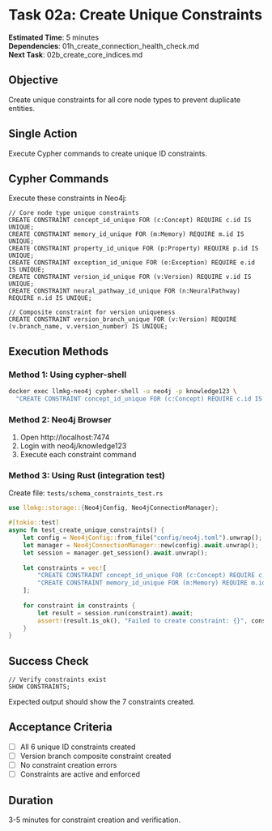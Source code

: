 # Task 02a: Create Unique Constraints

**Estimated Time**: 5 minutes  
**Dependencies**: 01h_create_connection_health_check.md  
**Next Task**: 02b_create_core_indices.md  

## Objective
Create unique constraints for all core node types to prevent duplicate entities.

## Single Action
Execute Cypher commands to create unique ID constraints.

## Cypher Commands
Execute these constraints in Neo4j:
```cypher
// Core node type unique constraints
CREATE CONSTRAINT concept_id_unique FOR (c:Concept) REQUIRE c.id IS UNIQUE;
CREATE CONSTRAINT memory_id_unique FOR (m:Memory) REQUIRE m.id IS UNIQUE;
CREATE CONSTRAINT property_id_unique FOR (p:Property) REQUIRE p.id IS UNIQUE;
CREATE CONSTRAINT exception_id_unique FOR (e:Exception) REQUIRE e.id IS UNIQUE;
CREATE CONSTRAINT version_id_unique FOR (v:Version) REQUIRE v.id IS UNIQUE;
CREATE CONSTRAINT neural_pathway_id_unique FOR (n:NeuralPathway) REQUIRE n.id IS UNIQUE;

// Composite constraint for version uniqueness
CREATE CONSTRAINT version_branch_unique FOR (v:Version) REQUIRE (v.branch_name, v.version_number) IS UNIQUE;
```

## Execution Methods
### Method 1: Using cypher-shell
```bash
docker exec llmkg-neo4j cypher-shell -u neo4j -p knowledge123 \
  "CREATE CONSTRAINT concept_id_unique FOR (c:Concept) REQUIRE c.id IS UNIQUE;"
```

### Method 2: Neo4j Browser
1. Open http://localhost:7474
2. Login with neo4j/knowledge123
3. Execute each constraint command

### Method 3: Using Rust (integration test)
Create file: `tests/schema_constraints_test.rs`
```rust
use llmkg::storage::{Neo4jConfig, Neo4jConnectionManager};

#[tokio::test]
async fn test_create_unique_constraints() {
    let config = Neo4jConfig::from_file("config/neo4j.toml").unwrap();
    let manager = Neo4jConnectionManager::new(config).await.unwrap();
    let session = manager.get_session().await.unwrap();
    
    let constraints = vec![
        "CREATE CONSTRAINT concept_id_unique FOR (c:Concept) REQUIRE c.id IS UNIQUE",
        "CREATE CONSTRAINT memory_id_unique FOR (m:Memory) REQUIRE m.id IS UNIQUE",
    ];
    
    for constraint in constraints {
        let result = session.run(constraint).await;
        assert!(result.is_ok(), "Failed to create constraint: {}", constraint);
    }
}
```

## Success Check
```cypher
// Verify constraints exist
SHOW CONSTRAINTS;
```

Expected output should show the 7 constraints created.

## Acceptance Criteria
- [ ] All 6 unique ID constraints created
- [ ] Version branch composite constraint created
- [ ] No constraint creation errors
- [ ] Constraints are active and enforced

## Duration
3-5 minutes for constraint creation and verification.